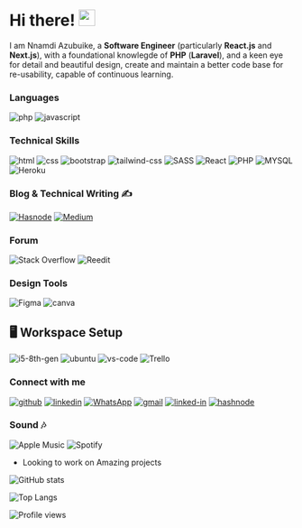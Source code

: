 # Hi there! <img src="https://media.giphy.com/media/hvRJCLFzcasrR4ia7z/giphy.gif" width="29px">

<!-- ## 🚀 About Me -->

I am Nnamdi Azubuike, a **Software Engineer** (particularly **React.js** and **Next.js**), with a foundational knowlegde of **PHP** (**Laravel**), and a keen eye for detail and beautiful design, create and maintain a better code base for re-usability, capable of continuous learning.

### Languages


![php](https://img.shields.io/badge/php-3178C6?style=for-the-badge&logo=php&logoColor=white)
![javascript](https://img.shields.io/badge/JavaScript-323330?style=for-the-badge&logo=javascript&logoColor=F7DF1E)
<!-- ![dart](https://img.shields.io/badge/Dart-28B6F6?style=for-the-badge&logo=dart&logoColor=white) -->

### Technical Skills 

![html](https://img.shields.io/badge/HTML5-E34F26?style=for-the-badge&logo=html5&logoColor=white)
![css](https://img.shields.io/badge/CSS3-1572B6?style=for-the-badge&logo=css3&logoColor=white)
![bootstrap](https://img.shields.io/badge/Bootstrap-563D7C?style=for-the-badge&logo=bootstrap&logoColor=white)
![tailwind-css](https://img.shields.io/badge/tailwind_css-06B6D4?style=for-the-badge&logo=tailwind-css&logoColor=white)
![SASS](https://img.shields.io/badge/SASS-hotpink.svg?style=for-the-badge&logo=SASS&logoColor=white)
![React](https://img.shields.io/badge/react-%2320232a.svg?style=for-the-badge&logo=react&logoColor=%2361DAFB)
![PHP](https://img.shields.io/badge/PHP-777BB4?style=for-the-badge&logo=php&logoColor=white)
![MYSQL](https://img.shields.io/badge/MySQL-00000F?style=for-the-badge&logo=mysql&logoColor=white)
![Heroku](https://img.shields.io/badge/Heroku-430098?style=for-the-badge&logo=heroku&logoColor=white)

### Blog & Technical Writing ✍️
[![Hasnode](https://img.shields.io/badge/Hashnode-2962FF?style=for-the-badge&logo=hashnode&logoColor=white)](https://iamclement.hashnode.dev/)
[![Medium](https://img.shields.io/badge/Medium-12100E?style=for-the-badge&logo=medium&logoColor=white)](https://medium.com/@iamclement)


### Forum

![Stack Overflow](https://img.shields.io/badge/-Stackoverflow-FE7A16?style=for-the-badge&logo=stack-overflow&logoColor=white)
![Reedit](https://aleen42.github.io/badges/src/reddit.svg)


### Design Tools

![Figma](https://img.shields.io/badge/figma-%23F24E1E.svg?style=for-the-badge&logo=figma&logoColor=white)
![canva](https://img.shields.io/badge/canva-00C4CC?style=for-the-badge&logo=canva&logoColor=white)

## 🖥️ Workspace Setup

![i5-8th-gen](https://img.shields.io/badge/Intel-Core_i5_8th-0071C5?style=for-the-badge&logo=intel&logoColor=white)
![ubuntu](https://img.shields.io/badge/Ubuntu-0078D6?style=for-the-badge&logo=ubuntu&logoColor=f28532)
![vs-code](https://img.shields.io/badge/VS_Code-gray?style=for-the-badge&logo=Visual-Studio-Code&logoColor=blue)
![Trello](https://img.shields.io/badge/Trello-%23026AA7.svg?style=for-the-badge&logo=Trello&logoColor=white)

### Connect with me 

[![github](https://img.shields.io/badge/GitHub-000000?style=for-the-badge&logo=GitHub&logoColor=white)](https://github.com/iamclement1)
[![linkedin](https://img.shields.io/badge/LinkedIn-0077B5?style=for-the-badge&logo=LinkedIn&logoColor=white)](https://www.linkedin.com/in/clementnnamdi/)
[![WhatsApp](https://img.shields.io/badge/WhatsApp-25D366?style=for-the-badge&logo=whatsapp&logoColor=white)](https://wa.me/+2347034947199)
[![gmail](https://img.shields.io/badge/Gmail-D14836?style=for-the-badge&logo=Gmail&logoColor=white)](mailto:iamnnamdiclement@gmail.com)
[![linked-in](https://img.shields.io/badge/twitter-0077B5?style=for-the-badge&logo=twitter&logoColor=white)](https://twitter.com/_iamclement_)
[![hashnode](https://img.shields.io/badge/hashnode-111827?style=for-the-badge&logo=hashnode&logoColor=blue)](https://hashnode.com/@iamclement)
<!-- [![instagram](https://img.shields.io/badge/Instagram-E4405F?style=for-the-badge&logo=instagram&logoColor=white)](https://www.instagram.com/farvyy/) -->
<!-- [![Discord](https://img.shields.io/badge/%3CServer%3E-%237289DA.svg?style=for-the-badge&logo=discord&logoColor=white)]( -->

### Sound 🎶 

![Apple Music](https://img.shields.io/badge/apple%20music-F34E68?style=for-the-badge&logo=apple%20music&logoColor=white)
![Spotify](https://img.shields.io/badge/Spotify-1ED760?&style=for-the-badge&logo=spotify&logoColor=white)



- Looking to work on Amazing projects


<!-- [<img src='https://cdn.jsdelivr.net/npm/simple-icons@3.0.1/icons/github.svg' alt='github' height='18'>](https://github.com/iamclement1)  [<img src='https://cdn.jsdelivr.net/npm/simple-icons@3.0.1/icons/instagram.svg' alt='instagram' height='18'>](https://www.instagram.com/iamclement_/)  [<img src='https://cdn.jsdelivr.net/npm/simple-icons@3.0.1/icons/twitter.svg' alt='twitter' height='18'>](https://twitter.com/_iamclement_) -->


![GitHub stats](https://github-readme-stats.vercel.app/api?username=iamclement1&show_icons=true)  


![Top Langs](https://github-readme-stats.vercel.app/api/top-langs/?username=iamclement1&layout=compact)

![Profile views](https://gpvc.arturio.dev/iamclement1)  
